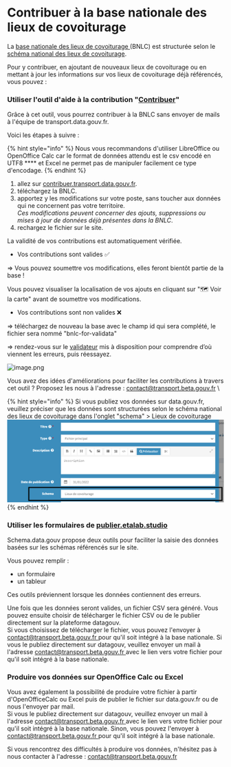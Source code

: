 # Contribuer à la base nationale des lieux de covoiturage

La [base nationale des lieux de covoiturage ](https://transport.data.gouv.fr/datasets/base-nationale-des-lieux-de-covoiturage/)(BNLC) est structurée selon le [schéma national des lieux de covoiturage](https://schema.data.gouv.fr/etalab/schema-lieux-covoiturage/).

Pour y contribuer, en ajoutant de nouveaux lieux de covoiturage ou en mettant à jour les informations sur vos lieux de covoiturage déjà référencés, vous pouvez :&#x20;

### Utiliser l'outil d'aide à la contribution "[Contribuer](https://contribuer.transport.data.gouv.fr)"&#x20;

Grâce à cet outil, vous pourrez contribuer à la BNLC sans envoyer de mails à l'équipe de transport.data.gouv.fr.

Voici les étapes à suivre :&#x20;

{% hint style="info" %}
Nous vous recommandons d'utiliser LibreOffice ou OpenOffice Calc car le format de données attendu est le csv encodé en UTF8 **** et Excel ne permet pas de manipuler facilement ce type d'encodage.
{% endhint %}

1. allez sur [contribuer.transport.data.gouv.fr](https://contribuer.transport.data.gouv.fr).
2. téléchargez la BNLC.
3. apportez y les modifications sur votre poste, sans toucher aux données qui ne concernent pas votre territoire.\
   _Ces modifications peuvent concerner des ajouts, suppressions ou mises à jour de données déjà présentes dans la BNLC_.&#x20;
4. rechargez le fichier sur le site.

La validité de vos contributions est automatiquement vérifiée.

* Vos contributions sont valides ✅

\=> Vous pouvez soumettre vos modifications, elles feront bientôt partie de la base !

Vous pouvez visualiser la localisation de vos ajouts en cliquant sur "🗺️ Voir la carte" avant de soumettre vos modifications.&#x20;

* Vos contributions sont non valides ❌

\=> téléchargez de nouveau la base avec le champ id qui sera complété, le fichier sera nommé "bnlc-for-validata"

\=> rendez-vous sur le [validateur](https://validata.etalab.studio/table-schema?schema\_name=schema-datagouvfr.etalab%2Fschema-lieux-covoiturage) mis à disposition pour comprendre d’où viennent les erreurs, puis réessayez.

![image.png](https://mail.google.com/mail/u/0?ui=2\&ik=7011240d28\&attid=0.1\&permmsgid=msg-a:r-7829104425458018443\&view=fimg\&fur=ip\&sz=s0-l75-ft\&attbid=ANGjdJ-4tWIQ\_dmi-LvNPMRTKXBuU9Sm6YwIgdcM\_VC0v1aGIFKYuuOkJqGwa\_j1MW8W9EdCck8SxUwE6jv9ZAH2hvLr1adyx7F1P0A2-1Yl22lBN9ZlLBi3CwjeRUo\&disp=emb\&realattid=ii\_179aca2fc42cb971f161)

Vous avez des idées d'améliorations pour faciliter les contributions à travers cet outil ? Proposez les nous à l'adresse : [contact@transport.beta.gouv.fr](mailto:contact@transport.beta.gouv.fr) \


{% hint style="info" %}
Si vous publiez vos données sur data.gouv.fr, veuillez préciser que les données sont structurées selon le schéma national des lieux de covoiturage dans l'onglet "schema" > Lieux de covoiturage\
![](<../../.gitbook/assets/image (169) (1).png>)
{% endhint %}

### Utiliser les formulaires de [publier.etalab.studio](https://publier.etalab.studio/select?schema=etalab%2Fschema-lieux-covoiturage)

Schema.data.gouv propose deux outils pour faciliter la saisie des données basées sur les schémas référencés sur le site.&#x20;

Vous pouvez remplir :&#x20;

* un formulaire&#x20;
* un tableur

Ces outils préviennent lorsque les données contiennent des erreurs.

Une fois que les données seront valides, un fichier CSV sera généré. Vous pouvez ensuite choisir de télécharger le fichier CSV ou de le publier directement sur la plateforme datagouv. \
Si vous choisissez de télécharger le fichier, vous pouvez l'envoyer à [contact@transport.beta.gouv.fr ](mailto:contact@transport.beta.gouv.fr)pour qu'il soit intégré à la base nationale. Si vous le publiez directement sur datagouv, veuillez envoyer un mail à l'adresse [contact@transport.beta.gouv.fr ](mailto:contact@transport.beta.gouv.fr)avec le lien vers votre fichier pour qu'il soit intégré à la base nationale.

### **Produire vos données sur OpenOffice Calc ou Excel**&#x20;

Vous avez également la possibilité de produire votre fichier à partir d'OpenOfficeCalc ou Excel puis de publier le fichier sur data.gouv.fr ou de nous l'envoyer par mail. \
Si vous le publiez directement sur datagouv, veuillez envoyer un mail à l'adresse [contact@transport.beta.gouv.fr ](mailto:contact@transport.beta.gouv.fr)avec le lien vers votre fichier pour qu'il soit intégré à la base nationale. Sinon, vous pouvez l'envoyer à [contact@transport.beta.gouv.fr ](mailto:contact@transport.beta.gouv.fr)pour qu'il soit intégré à la base nationale.

&#x20;

Si vous rencontrez des difficultés à produire vos données, n'hésitez pas à nous contacter à l'adresse : [contact@transport.beta.gouv.fr ](mailto:contact@transport.beta.gouv.fr)
